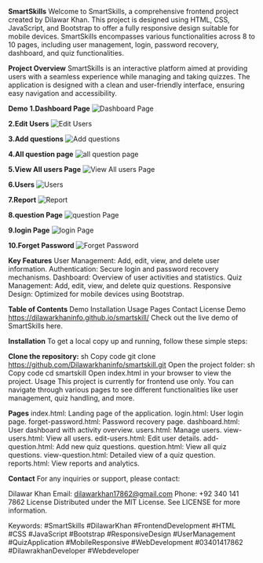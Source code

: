 **SmartSkills**
Welcome to SmartSkills, a comprehensive frontend project created by Dilawar Khan. This project is designed using HTML, CSS, JavaScript, and Bootstrap to offer a fully responsive design suitable for mobile devices. SmartSkills encompasses various functionalities across 8 to 10 pages, including user management, login, password recovery, dashboard, and quiz functionalities.

**Project Overview**
SmartSkills is an interactive platform aimed at providing users with a seamless experience while managing and taking quizzes. The application is designed with a clean and user-friendly interface, ensuring easy navigation and accessibility.

**Demo**
**1.Dashboard Page**
![Dashboard Page](https://github.com/Dilawarkhaninfo/smartskill/assets/130894444/275154b0-3e19-4916-a626-fdf107ddb6e3)

**2.Edit Users**
![Edit Users](https://github.com/Dilawarkhaninfo/smartskill/assets/130894444/86cbff68-c878-4e82-8a2d-331e95f278c6)

**3.Add questions**
![Add questions](https://github.com/Dilawarkhaninfo/smartskill/assets/130894444/1fbfe86e-28e8-4a70-9e1d-264d5c848205)

**4.All question page**
![all question page](https://github.com/Dilawarkhaninfo/smartskill/assets/130894444/eae850f3-ee1d-4a1a-a192-49e759a21303)

**5.View All users Page**
![View All users Page](https://github.com/Dilawarkhaninfo/smartskill/assets/130894444/76175329-e436-4a88-9473-90975ca14e0f)

**6.Users**
![Users](https://github.com/Dilawarkhaninfo/smartskill/assets/130894444/bcc7223e-a83c-4bca-8573-c74417e61e17)

**7.Report**
![Report](https://github.com/Dilawarkhaninfo/smartskill/assets/130894444/fced250e-bd72-4f9c-b005-b79db548d121)

**8.question Page**
![question Page](https://github.com/Dilawarkhaninfo/smartskill/assets/130894444/75f70e88-798b-4f6a-ae09-131fa184dc93)

**9.login Page**
![login Page](https://github.com/Dilawarkhaninfo/smartskill/assets/130894444/d028ba61-431d-4b60-8c52-55d0c4cfecbe)

**10.Forget Password**
![Forget Password](https://github.com/Dilawarkhaninfo/smartskill/assets/130894444/ec88d7fa-8a07-4f6b-b50a-f9de082dfefd)



**Key Features**
User Management: Add, edit, view, and delete user information.
Authentication: Secure login and password recovery mechanisms.
Dashboard: Overview of user activities and statistics.
Quiz Management: Add, edit, view, and delete quiz questions.
Responsive Design: Optimized for mobile devices using Bootstrap.

**Table of Contents**
Demo
Installation
Usage
Pages
Contact
License
Demo
https://dilawarkhaninfo.github.io/smartskill/
Check out the live demo of SmartSkills here.

**Installation**
To get a local copy up and running, follow these simple steps:

**Clone the repository:**
sh
Copy code
git clone https://github.com/Dilawarkhaninfo/smartskill.git
Open the project folder:
sh
Copy code
cd smartskill
Open index.html in your browser to view the project.
Usage
This project is currently for frontend use only. You can navigate through various pages to see different functionalities like user management, quiz handling, and more.

**Pages**
index.html: Landing page of the application.
login.html: User login page.
forget-password.html: Password recovery page.
dashboard.html: User dashboard with activity overview.
users.html: Manage users.
view-users.html: View all users.
edit-users.html: Edit user details.
add-question.html: Add new quiz questions.
question.html: View all quiz questions.
view-question.html: Detailed view of a quiz question.
reports.html: View reports and analytics.

**Contact**
For any inquiries or support, please contact:

Dilawar Khan
Email: dilawarkhan17862@gmail.com
Phone: +92 340 141 7862
License
Distributed under the MIT License. See LICENSE for more information.

Keywords: #SmartSkills #DilawarKhan #FrontendDevelopment #HTML #CSS #JavaScript #Bootstrap #ResponsiveDesign #UserManagement #QuizApplication #MobileResponsive #WebDevelopment #03401417862 #DilawrakhanDeveloper #Webdeveloper 
